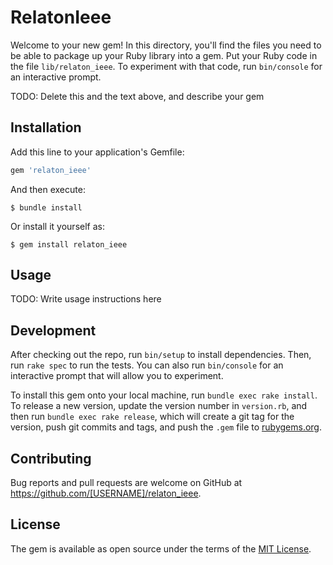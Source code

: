 # RelatonIeee

Welcome to your new gem! In this directory, you'll find the files you need to be able to package up your Ruby library into a gem. Put your Ruby code in the file `lib/relaton_ieee`. To experiment with that code, run `bin/console` for an interactive prompt.

TODO: Delete this and the text above, and describe your gem

## Installation

Add this line to your application's Gemfile:

```ruby
gem 'relaton_ieee'
```

And then execute:

    $ bundle install

Or install it yourself as:

    $ gem install relaton_ieee

## Usage

TODO: Write usage instructions here

## Development

After checking out the repo, run `bin/setup` to install dependencies. Then, run `rake spec` to run the tests. You can also run `bin/console` for an interactive prompt that will allow you to experiment.

To install this gem onto your local machine, run `bundle exec rake install`. To release a new version, update the version number in `version.rb`, and then run `bundle exec rake release`, which will create a git tag for the version, push git commits and tags, and push the `.gem` file to [rubygems.org](https://rubygems.org).

## Contributing

Bug reports and pull requests are welcome on GitHub at https://github.com/[USERNAME]/relaton_ieee.


## License

The gem is available as open source under the terms of the [MIT License](https://opensource.org/licenses/MIT).

